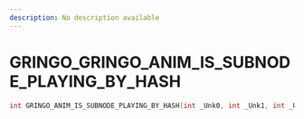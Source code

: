 ```yaml
---
description: No description available 
---
```


# GRINGO\_GRINGO_ANIM_IS_SUBNODE_PLAYING_BY_HASH

```cpp
int GRINGO_ANIM_IS_SUBNODE_PLAYING_BY_HASH(int _Unk0, int _Unk1, int _Unk2);
```
